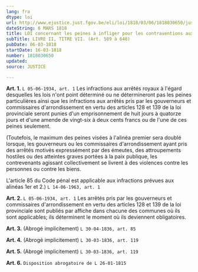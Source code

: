 ```yaml
---
lang: fra
dtype: loi
url: http://www.ejustice.just.fgov.be/eli/loi/1818/03/06/1818030650/justel
dateString: 6 MARS 1818
title: LOI concernant les peines à infliger pour les contraventions aux mesures générales d'administration intérieure, ainsi que les peines qui pourront être statuées par les règlements des autorités provinciales ou communales
subTitle: LIVRE II, TITRE VII. (Art. 589 à 648)
pubDate: 06-03-1818
startDate: 16-03-1818
number: 1818030650
updated: 
source: JUSTICE

---
```

**Art. 1.** `L 05-06-1934, art. 1` Les infractions aux arrêtés royaux à l'égard desquelles les lois n'ont point déterminé ou ne détermineront pas les peines particulières ainsi que les infractions aux arrêtés pris par les gouverneurs et commissaires d'arrondissement en vertu des articles 128 et 139 de la loi provinciale seront punies d'un emprisonnement de huit jours à quatorze jours et d'une amende de vingt-six à deux cents francs ou de l'une de ces peines seulement.

(Toutefois, le maximum des peines visées à l'alinéa premier sera doublé lorsque, les gouverneurs ou les commissaires d'arrondissement ayant pris des arrêtés motivés expressément par des émeutes, des attroupements hostiles ou des atteintes graves portées à la paix publique, les contrevenants agissant collectivement se livrent à des violences contre les personnes ou contre les biens.

L'article 85 du Code pénal est applicable aux infractions prévues aux alinéas 1er et 2.) `L 14-06-1963, art. 1`


**Art. 2.** `L 05-06-1934, art. 1` Les arrêtés pris par les gouverneurs et commissaires d'arrondissement en vertu des articles 128 et 139 de la loi provinciale sont publiés par affiche dans chacune des communes où ils sont applicables; ils déterminent le moment où ils deviennent obligatoires.


**Art. 3.** (Abrogé implicitement) `L 30-04-1836, art. 85`


**Art. 4.** (Abrogé implicitement) `L 30-03-1836, art. 119`


**Art. 5.** (Abrogé implicitement) `L 30-03-1836, art. 119`


**Art. 6.** `Disposition abrogatoire de L 26-01-1815`

